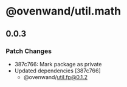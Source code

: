 # @ovenwand/util.math

## 0.0.3

### Patch Changes

- 387c766: Mark package as private
- Updated dependencies [387c766]
  - @ovenwand/util.fp@0.1.2

